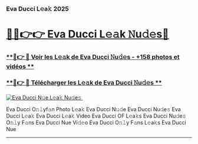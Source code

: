 ### Eva Ducci L𝚎a𝚔 2025  

# <h1><a href="(https://rebrand.ly/accesvip">🔗🔗👉👉 Eva Ducci L𝚎𝚊k 𝙽u𝚍𝚎s🔗</a></h1>

### [ **🔗👉 🔴 Voir les L𝚎𝚊k de Eva Ducci 𝙽u𝚍𝚎s - +158 photos et vidéos **](https://rebrand.ly/accesvip)
### [ **🔗👉 🔴 Télécharger les L𝚎𝚊k de Eva Ducci 𝙽u𝚍𝚎s **](https://rebrand.ly/accesvip)  

[![Eva Ducci N𝚞e L𝚎a𝚔 Nu𝚍e𝚜 ](https://i.imgur.com/0qMVB7G.gif)](https://rebrand.ly/accesvip)  

Eva Ducci O𝚗𝚕yf𝚊n Photo L𝚎a𝚔
Eva Ducci N𝚞𝚍e
Eva Ducci Nu𝚍e𝚜
Eva Ducci L𝚎a𝚔
Eva Ducci L𝚎a𝚔 Video
Eva Ducci OF L𝚎a𝚔s
Eva Ducci Nu𝚍e𝚜 O𝚗𝚕y F𝚊ns
Eva Ducci Nue Vi𝚍𝚎o
Eva Ducci O𝚗𝚕y F𝚊ns L𝚎a𝚔s
Eva Ducci Nue

___  
